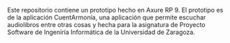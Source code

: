 Este repositorio contiene un prototipo hecho en Axure RP 9. El prototipo es de la aplicación CuentArmonía, una aplicación que permite escuchar audiolibros entre otras cosas y hecha para la asignatura de Proyecto Software de Ingeniría Informática de la Universidad de Zaragoza.
